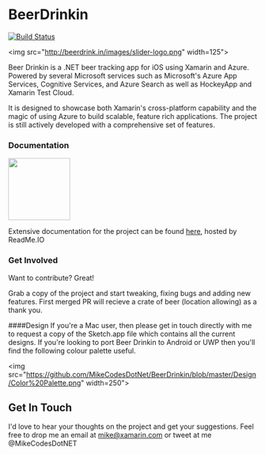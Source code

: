 # BeerDrinkin 
[![Build Status](https://www.bitrise.io/app/7f04749bb7349e62.svg?token=rtX98mobBuH6nkxy1k8l2w&branch=master)](https://www.bitrise.io/app/7f04749bb7349e62)

<img src="http://beerdrink.in/images/slider-logo.png" width=125">

Beer Drinkin is a .NET beer tracking app for iOS using Xamarin and Azure. Powered by several Microsoft services such as Microsoft's Azure App Services, Cognitive Services, and Azure Search as well as HockeyApp and Xamarin Test Cloud.

It is designed to showcase both Xamarin's cross-platform capability and the magic of using Azure to build scalable, feature rich applications. The project is still actively developed with a comprehensive set of features.

### Documentation 
<img src="https://s3-us-west-1.amazonaws.com/codeforamerica-cms1/supporter-logos/readme-logo.png" width=125>

Extensive documentation for the project can be found [here](https://beerdrinkin.readme.io/docs), hosted by ReadMe.IO

### Get Involved
Want to contribute? Great!

Grab a copy of the project and start tweaking, fixing bugs and adding new features. First merged PR will recieve a crate of beer (location allowing) as a thank you. 

####Design
If you're a Mac user, then please get in touch directly with me to request a copy of the Sketch.app file which contains all the current designs. If you're looking to port Beer Drinkin to Android or UWP then you'll find the following colour palette useful. 

<img src="https://github.com/MikeCodesDotNet/BeerDrinkin/blob/master/Design/Color%20Palette.png" width=250">

 
## Get In Touch
I'd love to hear your thoughts on the project and get your suggestions. Feel free to drop me an email at mike@xamarin.com or tweet at me @MikeCodesDotNET
